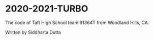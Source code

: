 # 2020-2021-TURBO

The code of Taft High School team 91364T from Woodland Hills, CA.

Written by Siddharta Dutta
